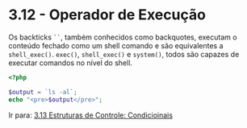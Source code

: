 # 3.12 - Operador de Execução

Os backticks ` `` `, também conhecidos como backquotes, executam o conteúdo fechado como um shell
comando e são equivalentes a `shell_exec()`.
`exec()`, `shell_exec()` e `system()`, todos são capazes de executar comandos no nível do shell.

```php
<?php

$output = `ls -al`;
echo "<pre>$output</pre>";
```

Ir para: [3.13 Estruturas de Controle: Condicioinais](13-Estruturas-de-controle-cond.md)
